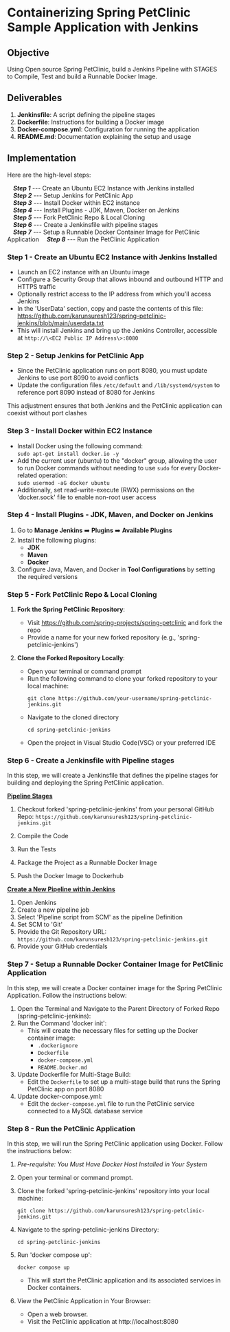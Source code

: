 # Containerizing Spring PetClinic Sample Application with Jenkins 

## Objective
Using Open source Spring PetClinic, build a Jenkins Pipeline with STAGES to Compile, Test and build a Runnable Docker Image. 

## Deliverables
1. **Jenkinsfile**: A script defining the pipeline stages
2. **Dockerfile**: Instructions for building a Docker image
3. **Docker-compose.yml**: Configuration for running the application
4. **README.md**: Documentation explaining the setup and usage

## Implementation
Here are the high-level steps:

&ensp;&ensp;***Step 1*** --- Create an Ubuntu EC2 Instance with Jenkins installed  
&ensp;&ensp;***Step 2*** --- Setup Jenkins for PetClinic App  
&ensp;&ensp;***Step 3*** --- Install Docker within EC2 instance  
&ensp;&ensp;***Step 4*** --- Install Plugins - JDK, Maven, Docker on Jenkins  
&ensp;&ensp;***Step 5*** --- Fork PetClinic Repo & Local Cloning  
&ensp;&ensp;***Step 6*** --- Create a Jenkinsfile with pipeline stages  
&ensp;&ensp;***Step 7*** --- Setup a Runnable Docker Container Image for PetClinic Application
&ensp;&ensp;***Step 8*** --- Run the PetClinic Application  


### Step 1 - Create an Ubuntu EC2 Instance with Jenkins Installed
- Launch an EC2 instance with an Ubuntu image
- Configure a Security Group that allows inbound and outbound HTTP and HTTPS traffic
- Optionally restrict access to the IP address from which you'll access Jenkins
- In the 'UserData' section, copy and paste the contents of this file: https://github.com/karunsuresh123/spring-petclinic-jenkins/blob/main/userdata.txt
- This will install Jenkins and bring up the Jenkins Controller, accessible at `http://\<EC2 Public IP Address\>:8080`

### Step 2 - Setup Jenkins for PetClinic App
- Since the PetClinic application runs on port 8080, you must update Jenkins to use port 8090 to avoid conflicts
- Update the configuration files `/etc/default` and `/lib/systemd/system` to reference port 8090 instead of 8080 for Jenkins

This adjustment ensures that both Jenkins and the PetClinic application can coexist without port clashes

### Step 3 - Install Docker within EC2 Instance
- Install Docker using the following command:  
 `sudo apt-get install docker.io -y`
- Add the current user (ubuntu) to the "docker" group, allowing the user to run Docker commands without needing to use `sudo` for every Docker-related operation:  
 `sudo usermod -aG docker ubuntu`
- Additionally, set read-write-execute (RWX) permissions on the 'docker.sock' file to enable non-root user access


### Step 4 - Install Plugins - JDK, Maven, and Docker on Jenkins
1. Go to **Manage Jenkins** ➡️ **Plugins** ➡️ **Available Plugins**
2. Install the following plugins:
    - **JDK**
    - **Maven**
    - **Docker**
3. Configure Java, Maven, and Docker in **Tool Configurations** by setting the required versions


### Step 5 - Fork PetClinic Repo & Local Cloning
1. **Fork the Spring PetClinic Repository**:
    - Visit https://github.com/spring-projects/spring-petclinic and fork the repo
    - Provide a name for your new forked repository (e.g., 'spring-petclinic-jenkins')

2. **Clone the Forked Repository Locally**:
    - Open your terminal or command prompt
    - Run the following command to clone your forked repository to your local machine:
      ```
      git clone https://github.com/your-username/spring-petclinic-jenkins.git
      ```
    - Navigate to the cloned directory
      ```
      cd spring-petclinic-jenkins
      ```
    - Open the project in Visual Studio Code(VSC) or your preferred IDE


### Step 6 - Create a Jenkinsfile with Pipeline stages

In this step, we will create a Jenkinsfile that defines the pipeline stages for building and deploying the Spring PetClinic application.

**<u>Pipeline Stages</u>**

1. Checkout forked 'spring-petclinic-jenkins' from your personal GitHub Repo: `https://github.com/karunsuresh123/spring-petclinic-jenkins.git`

2. Compile the Code

3. Run the Tests

4. Package the Project as a Runnable Docker Image

5. Push the Docker Image to Dockerhub

**<u>Create a New Pipeline within Jenkins</u>**

1. Open Jenkins
2. Create a new pipeline job
3. Select 'Pipeline script from SCM' as the pipeline Definition
4. Set SCM to 'Git'
5. Provide the Git Repository URL: `https://github.com/karunsuresh123/spring-petclinic-jenkins.git`
6. Provide your GitHub credentials



### Step 7 - Setup a Runnable Docker Container Image for PetClinic Application

In this step, we will create a Docker container image for the Spring PetClinic Application. Follow the instructions below:

1. Open the Terminal and Navigate to the Parent Directory of Forked Repo (spring-petclinic-jenkins):
2. Run the Command 'docker init':
   - This will create the necessary files for setting up the Docker container image:
     - `.dockerignore`
     - `Dockerfile`
     - `docker-compose.yml`
     - `README.Docker.md`
3. Update Dockerfile for Multi-Stage Build:
   - Edit the `Dockerfile` to set up a multi-stage build that runs the Spring PetClinic app on port 8080
4. Update docker-compose.yml:
   - Edit the `docker-compose.yml` file to run the PetClinic service connected to a MySQL database service


### Step 8 - Run the PetClinic Application

In this step, we will run the Spring PetClinic application using Docker. Follow the instructions below:

1. *Pre-requisite: You Must Have Docker Host Installed in Your System*

2. Open your terminal or command prompt.

3. Clone the forked 'spring-petclinic-jenkins' repository into your local machine:
     ```
     git clone https://github.com/karunsuresh123/spring-petclinic-jenkins.git
     ```

4. Navigate to the spring-petclinic-jenkins Directory:
     ```
     cd spring-petclinic-jenkins
     ```

5. Run 'docker compose up':
     ```
     docker compose up
     ```
   - This will start the PetClinic application and its associated services in Docker containers.

6. View the PetClinic Application in Your Browser:
   - Open a web browser.
   - Visit the PetClinic application at http://localhost:8080




